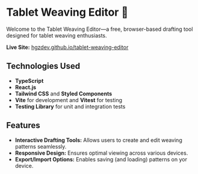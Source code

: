 # Tablet Weaving Editor 🧶

Welcome to the Tablet Weaving Editor—a free, browser-based drafting tool designed for tablet weaving enthusiasts.

**Live Site:** [hgzdev.github.io/tablet-weaving-editor](https://hgzdev.github.io/tablet-weaving-editor)

## Technologies Used

- **TypeScript**
- **React.js**
- **Tailwind CSS** and **Styled Components**
- **Vite** for development and **Vitest** for testing
- **Testing Library** for unit and integration tests

## Features

- **Interactive Drafting Tools:** Allows users to create and edit weaving patterns seamlessly.
- **Responsive Design:** Ensures optimal viewing across various devices.
- **Export/Import Options:** Enables saving (and loading) patterns on yor device.
